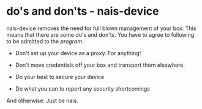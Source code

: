 # do's and don'ts - nais-device

nais-device removes the need for full blown management of your box.
This means that there are some do's and don'ts. You have to agree to following to be 
admitted to the _program_.

 - Don't set up your device as a proxy. For anything!
 - Don't move credentials off your box and transport them elsewhere.
 
 - Do your best to secure your device
 - Do what you can to report any security shortcomings
 
And otherwise: Just be nais.
